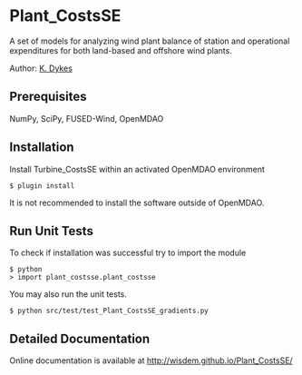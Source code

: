# Plant_CostsSE

A set of models for analyzing wind plant balance of station and operational expenditures for both land-based and offshore wind plants.

Author: [K. Dykes](mailto:katherine.dykes@nrel.gov)

## Prerequisites

NumPy, SciPy, FUSED-Wind, OpenMDAO

## Installation

Install Turbine_CostsSE within an activated OpenMDAO environment

	$ plugin install

It is not recommended to install the software outside of OpenMDAO.

## Run Unit Tests

To check if installation was successful try to import the module

	$ python
	> import plant_costsse.plant_costsse

You may also run the unit tests.

	$ python src/test/test_Plant_CostsSE_gradients.py

## Detailed Documentation

Online documentation is available at <http://wisdem.github.io/Plant_CostsSE/>